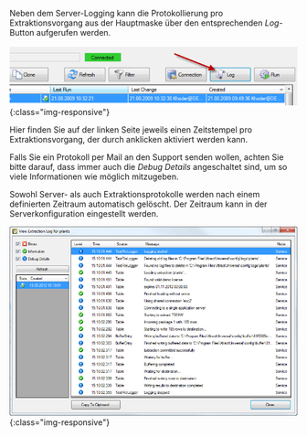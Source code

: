 Neben dem Server-Logging kann die Protokollierung pro Extraktionsvorgang aus der Hauptmaske über den entsprechenden *Log*-Button aufgerufen werden.

![Extraction-Logging-Button-Position](/img/content/Extraction-Logging-Button-Position.png){:class="img-responsive"}


Hier finden Sie auf der linken Seite jeweils einen Zeitstempel pro Extraktionsvorgang, der durch anklicken aktiviert werden kann.

Falls Sie ein Protokoll per Mail an den Support senden wollen, achten Sie bitte darauf, dass immer auch die *Debug Details* angeschaltet sind, um so viele Informationen wie möglich mitzugeben.

Sowohl Server- als auch Extraktionsprotokolle werden nach einem definierten Zeitraum automatisch gelöscht. Der Zeitraum kann in der Serverkonfiguration eingestellt werden.

![View-Extraction-Log](/img/content/View-Extraction-Log.jpg){:class="img-responsive"}